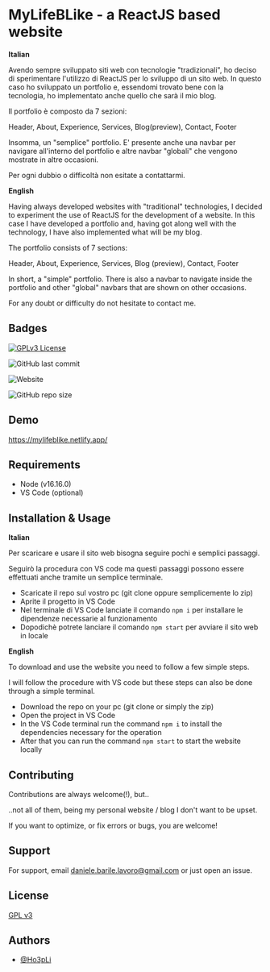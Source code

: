 
# MyLifeBLike - a ReactJS based website

**Italian**

Avendo sempre sviluppato siti web con tecnologie "tradizionali", ho deciso di sperimentare
l'utilizzo di ReactJS per lo sviluppo di un sito web. In questo caso ho sviluppato un
portfolio e, essendomi trovato bene con la tecnologia, ho implementato anche quello che
sarà il mio blog.

Il portfolio è composto da 7 sezioni:

Header, About, Experience, Services, Blog(preview), Contact, Footer

Insomma, un "semplice" portfolio. E' presente anche una navbar per navigare all'interno del
portfolio e altre navbar "globali" che vengono mostrate in altre occasioni.

Per ogni dubbio o difficoltà non esitate a contattarmi.

**English**

Having always developed websites with "traditional" technologies, I decided to experiment
the use of ReactJS for the development of a website. In this case I have developed a
portfolio and, having got along well with the technology, I have also implemented what
will be my blog.

The portfolio consists of 7 sections:

Header, About, Experience, Services, Blog (preview), Contact, Footer

In short, a "simple" portfolio. There is also a navbar to navigate inside the
portfolio and other "global" navbars that are shown on other occasions.

For any doubt or difficulty do not hesitate to contact me.
## Badges

[![GPLv3 License](https://img.shields.io/badge/License-GPL%20v3-yellow.svg)](https://opensource.org/licenses/)

![GitHub last commit](https://img.shields.io/github/last-commit/Ho3pLi/MyPlace)

![Website](https://img.shields.io/website?url=https%3A%2F%2Fmylifeblike.netlify.app%2F)

![GitHub repo size](https://img.shields.io/github/repo-size/Ho3pLi/MyPlace)

## Demo

https://mylifeblike.netlify.app/

## Requirements

- Node (v16.16.0)
- VS Code (optional)
## Installation & Usage

**Italian**

Per scaricare e usare il sito web bisogna seguire pochi e semplici passaggi.

Seguirò la procedura con VS code ma questi passaggi possono essere effettuati anche tramite un semplice terminale.

- Scaricate il repo sul vostro pc (git clone oppure semplicemente lo zip)
- Aprite il progetto in VS Code
- Nel terminale di VS Code lanciate il comando ```npm i``` per installare le dipendenze necessarie al funzionamento
- Dopodichè potrete lanciare il comando ```npm start``` per avviare il sito web in locale

**English**

To download and use the website you need to follow a few simple steps.

I will follow the procedure with VS code but these steps can also be done through a simple terminal.

- Download the repo on your pc (git clone or simply the zip)
- Open the project in VS Code
- In the VS Code terminal run the command ```npm i``` to install the dependencies necessary for the operation
- After that you can run the command ```npm start``` to start the website locally
## Contributing

Contributions are always welcome(!), but..

..not all of them, being my personal website / blog I don't want to be upset.

If you want to optimize, or fix errors or bugs, you are welcome!

## Support

For support, email daniele.barile.lavoro@gmail.com or just open an issue.


## License

[GPL v3](https://choosealicense.com/licenses/gpl-3.0/)


## Authors

- [@Ho3pLi](https://www.github.com/Ho3pLi)


